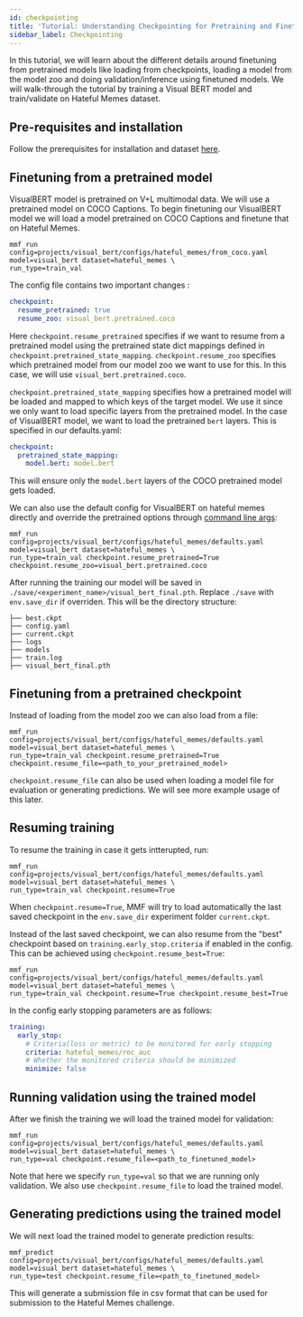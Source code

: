 ```yaml
---
id: checkpointing
title: 'Tutorial: Understanding Checkpointing for Pretraining and Finetuning'
sidebar_label: Checkpointing
---
```


In this tutorial, we will learn about the different details around finetuning from pretrained models like loading from checkpoints, loading a model from the model zoo and doing validation/inference using finetuned models. We will walk-through the tutorial by training a Visual BERT model and train/validate on Hateful Memes dataset.

## Pre-requisites and installation

Follow the prerequisites for installation and dataset [here](https://github.com/facebookresearch/mmf/tree/master/projects/hateful_memes#prerequisites).

## Finetuning from a pretrained model

VisualBERT model is pretrained on V+L multimodal data. We will use a pretrained model on COCO Captions. To begin finetuning our VisualBERT model we will load a model pretrained on COCO Captions and finetune that on Hateful Memes.

```
mmf_run config=projects/visual_bert/configs/hateful_memes/from_coco.yaml model=visual_bert dataset=hateful_memes \
run_type=train_val
```

The config file contains two important changes :

```yaml
checkpoint:
  resume_pretrained: true
  resume_zoo: visual_bert.pretrained.coco
```

Here `checkpoint.resume_pretrained` specifies if we want to resume from a pretrained model using the pretrained state dict mappings defined in `checkpoint.pretrained_state_mapping`. `checkpoint.resume_zoo` specifies which pretrained model from our model zoo we want to use for this. In this case, we will use `visual_bert.pretrained.coco`.

`checkpoint.pretrained_state_mapping` specifies how a pretrained model will be loaded and mapped to which keys of the target model. We use it since we only want to load specific layers from the pretrained model. In the case of VisualBERT model, we want to load the pretrained `bert` layers. This is specified in our defaults.yaml:

```yaml
checkpoint:
  pretrained_state_mapping:
    model.bert: model.bert
```

This will ensure only the `model.bert` layers of the COCO pretrained model gets loaded.

We can also use the default config for VisualBERT on hateful memes directly and override the pretrained options through [command line args](https://mmf.readthedocs.io/en/latest/notes/configuration.html#command-line-dot-list-override):

```
mmf_run config=projects/visual_bert/configs/hateful_memes/defaults.yaml model=visual_bert dataset=hateful_memes \
run_type=train_val checkpoint.resume_pretrained=True checkpoint.resume_zoo=visual_bert.pretrained.coco
```

After running the training our model will be saved in `./save/<experiment_name>/visual_bert_final.pth`. Replace `./save` with `env.save_dir` if overriden. This will be the directory structure:


```
├── best.ckpt
├── config.yaml
├── current.ckpt
├── logs
├── models
├── train.log
├── visual_bert_final.pth
```

## Finetuning from a pretrained checkpoint

Instead of loading from the model zoo we can also load from a file:

```
mmf_run config=projects/visual_bert/configs/hateful_memes/defaults.yaml model=visual_bert dataset=hateful_memes \
run_type=train_val checkpoint.resume_pretrained=True checkpoint.resume_file=<path_to_your_pretrained_model>
```

`checkpoint.resume_file` can also be used when loading a model file for evaluation or generating predictions. We will see more example usage of this later.


## Resuming training

To resume the training in case it gets intterupted, run:

```
mmf_run config=projects/visual_bert/configs/hateful_memes/defaults.yaml model=visual_bert dataset=hateful_memes \
run_type=train_val checkpoint.resume=True
```

When `checkpoint.resume=True`, MMF will try to load automatically the last saved checkpoint in the `env.save_dir` experiment folder `current.ckpt`.

Instead of the last saved checkpoint, we can also resume from the "best" checkpoint based on `training.early_stop.criteria` if enabled in the config. This can be achieved using `checkpoint.resume_best=True`:

```
mmf_run config=projects/visual_bert/configs/hateful_memes/defaults.yaml model=visual_bert dataset=hateful_memes \
run_type=train_val checkpoint.resume=True checkpoint.resume_best=True
```

In the config early stopping parameters are as follows:

```yaml
training:
  early_stop:
    # Criteria(loss or metric) to be monitored for early stopping
    criteria: hateful_memes/roc_auc
    # Whether the monitored criteria should be minimized
    minimize: false
```

## Running validation using the trained model

After we finish the training we will load the trained model for validation:

```
mmf_run config=projects/visual_bert/configs/hateful_memes/defaults.yaml model=visual_bert dataset=hateful_memes \
run_type=val checkpoint.resume_file=<path_to_finetuned_model>
```

Note that here we specify `run_type=val` so that we are running only validation. We also use `checkpoint.resume_file` to load the trained model.

## Generating predictions using the trained model

We will next load the trained model to generate prediction results:

```
mmf_predict config=projects/visual_bert/configs/hateful_memes/defaults.yaml model=visual_bert dataset=hateful_memes \
run_type=test checkpoint.resume_file=<path_to_finetuned_model>
```


This will generate a submission file in csv format that can be used for submission to the Hateful Memes challenge.
